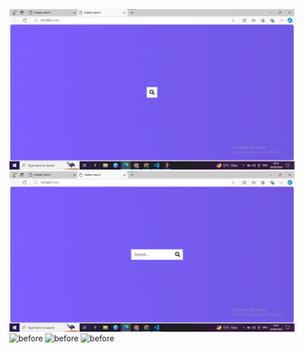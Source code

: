 ![before](https://github.com/Mowdat-Rida/Hidden-search-bar/blob/main/hs.png)
![before](https://github.com/Mowdat-Rida/Hidden-search-bar/blob/main/hs1.png)
![before]()
![before]()
![before]()
